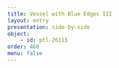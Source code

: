 ```yaml
---
title: Vessel with Blue Edges III
layout: entry
presentation: side-by-side
object:
    - id: ptl-26115
order: 460
menu: false
---
```

